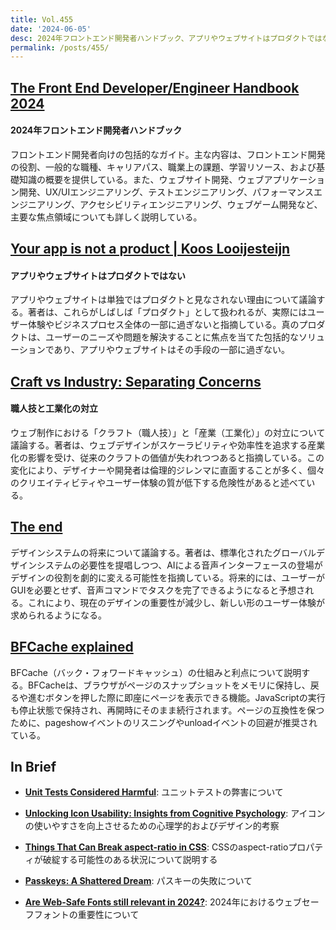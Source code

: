 ```yaml
---
title: Vol.455
date: '2024-06-05'
desc: 2024年フロントエンド開発者ハンドブック、アプリやウェブサイトはプロダクトではない、職人技と工業化の対立、ほか計10リンク
permalink: /posts/455/
---
```



## [The Front End Developer/Engineer Handbook 2024](https://frontendmasters.com/guides/front-end-handbook/2024/)
#### 2024年フロントエンド開発者ハンドブック

フロントエンド開発者向けの包括的なガイド。主な内容は、フロントエンド開発の役割、一般的な職種、キャリアパス、職業上の課題、学習リソース、および基礎知識の概要を提供している。また、ウェブサイト開発、ウェブアプリケーション開発、UX/UIエンジニアリング、テストエンジニアリング、パフォーマンスエンジニアリング、アクセシビリティエンジニアリング、ウェブゲーム開発など、主要な焦点領域についても詳しく説明している。


## [Your app is not a product | Koos Looijesteijn](https://www.kooslooijesteijn.net/blog/app-website-is-not-product)
#### アプリやウェブサイトはプロダクトではない

アプリやウェブサイトは単独ではプロダクトと見なされない理由について議論する。著者は、これらがしばしば「プロダクト」として扱われるが、実際にはユーザー体験やビジネスプロセス全体の一部に過ぎないと指摘している。真のプロダクトは、ユーザーのニーズや問題を解決することに焦点を当てた包括的なソリューションであり、アプリやウェブサイトはその手段の一部に過ぎない。


## [Craft vs Industry: Separating Concerns](https://helloyes.dev/blog/2023/craft-vs-industry/)
#### 職人技と工業化の対立

ウェブ制作における「クラフト（職人技）」と「産業（工業化）」の対立について議論する。著者は、ウェブデザインがスケーラビリティや効率性を追求する産業化の影響を受け、従来のクラフトの価値が失われつつあると指摘している。この変化により、デザイナーや開発者は倫理的ジレンマに直面することが多く、個々のクリエイティビティやユーザー体験の質が低下する危険性があると述べている。

## [The end](https://blog.damato.design/posts/the-end/)

デザインシステムの将来について議論する。著者は、標準化されたグローバルデザインシステムの必要性を提唱しつつ、AIによる音声インターフェースの登場がデザインの役割を劇的に変える可能性を指摘している。将来的には、ユーザーがGUIを必要とせず、音声コマンドでタスクを完了できるようになると予想される。これにより、現在のデザインの重要性が減少し、新しい形のユーザー体験が求められるようになる。


## [BFCache explained](https://www.sabatino.dev/bfcache-explained/)

BFCache（バック・フォワードキャッシュ）の仕組みと利点について説明する。BFCacheは、ブラウザがページのスナップショットをメモリに保持し、戻るや進むボタンを押した際に即座にページを表示できる機能。JavaScriptの実行も停止状態で保持され、再開時にそのまま続行されます。ページの互換性を保つために、pageshowイベントのリスニングやunloadイベントの回避が推奨されている。


## In Brief

- **[Unit Tests Considered Harmful](https://www.shaiyallin.com/post/unit-tests-considered-harmful)**: ユニットテストの弊害について

- **[Unlocking Icon Usability: Insights from Cognitive Psychology](https://uxpsychology.substack.com/p/unlocking-icon-usability-insights)**: アイコンの使いやすさを向上させるための心理学的およびデザイン的考察

- **[Things That Can Break aspect-ratio in CSS](https://frontendmasters.com/blog/things-that-can-break-aspect-ratio-in-css/)**: CSSのaspect-ratioプロパティが破綻する可能性のある状況について説明する

- **[Passkeys: A Shattered Dream](https://fy.blackhats.net.au/blog/2024-04-26-passkeys-a-shattered-dream/)**: パスキーの失敗について

- **[Are Web-Safe Fonts still relevant in 2024?](https://pimpmytype.com/web-safe-fonts/)**: 2024年におけるウェブセーフフォントの重要性について
